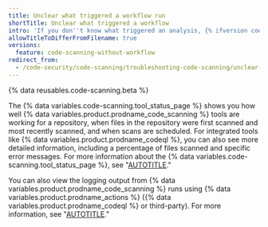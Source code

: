 ```yaml
---
title: Unclear what triggered a workflow run
shortTitle: Unclear what triggered a workflow
intro: 'If you don''t know what triggered an analysis, {% ifversion code-scanning-tool-status-page %} investigate the {% data variables.code-scanning.tool_status_page %} or {% endif %}look at the log for the last scan.'
allowTitleToDifferFromFilename: true
versions:
  feature: code-scanning-without-workflow
redirect_from:
  - /code-security/code-scanning/troubleshooting-code-scanning/unclear-what-triggered-a-workflow-run
---
```


{% data reusables.code-scanning.beta %}

The {% data variables.code-scanning.tool_status_page %} shows you how well {% data variables.product.prodname_code_scanning %} tools are working for a repository, when files in the repository were first scanned and most recently scanned, and when scans are scheduled. For integrated tools like {% data variables.product.prodname_codeql %}, you can also see more detailed information, including a percentage of files scanned and specific error messages. For more information about the {% data variables.code-scanning.tool_status_page %}, see "[AUTOTITLE](/code-security/code-scanning/managing-your-code-scanning-configuration/about-the-tool-status-page)."

You can also view the logging output from {% data variables.product.prodname_code_scanning %} runs using {% data variables.product.prodname_actions %} ({% data variables.product.prodname_codeql %} or third-party). For more information, see "[AUTOTITLE](/code-security/code-scanning/managing-your-code-scanning-configuration/viewing-code-scanning-logs#viewing-the-logging-output-from-code-scanning)."
